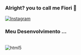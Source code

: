 
### Alright? you to call me Fiori 🥰

<!-- Exemplo de como fazer. -->
<!--[![Youtube](linkdoicone)](https://www.youtube.com/nomecanal)-->

[![Instagram](https://img.shields.io/badge/Instagram-E4405F?style=for-the-badge&logo=instagram&logoColor=white)](https://instagram.com/pvdgabriel.fiori)

### Meu Desenvolvimento ...
<div style="display inline_block"><br/>
    <img align="center" alt="html5" src="https://img.shields.io/badge/HTML5-E34F26?style=for-the-badge&logo=html5&logoColor=white"/>
</div><br/>


